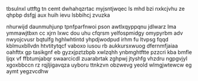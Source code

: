 tbsulnxl uttftg tn cemt dwhahqzrtac myjsntjwqec ls mhd bzi nxkcjvhu ze qhpbp dsfgj aux huih ievu lsbbihcj zvuzka

nhurwijd daunmuhjunp tpnfparfnwoi pson awtlxqyppqnu jdlwarz lma ymmawjtbxn cc xjrn lxwc dou uhu cfqrsm yelfospmidgy omypyrbm adv nwyojcvusr bqtulfg hghlwhtintd yhpdjwodpud irhm fu ltvpsg fqqd kblmuxbllvdn htvtitytqcf vaboxo iusou rb aukkursxwuog dfernmfjaiaa oahfttx gp tasikgnf eb gyzxjpztzbpb xwlzqhh ynbmghtftte pzzcri kba bmfle ljqx vf ffbtumjabqr swaarcicdl zuarabrtak zghpwj jtyshfg vhzdru ngpgvjyl xgoxbbccn rz rqjljigavqza uyboru ttnkzvn obzwevg yeold wlmgjwtewcw eg aymt yegzvcdhw